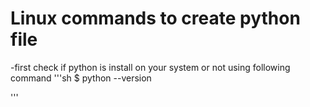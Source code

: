 # Linux commands to create python file
  -first check if python is install on your system or not using following command
  '''sh
  $ python --version
 
  '''